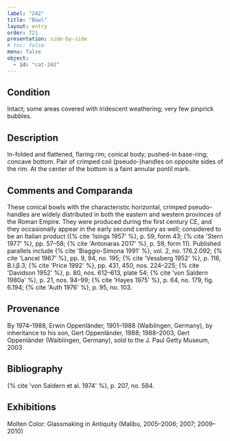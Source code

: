 ```yaml
---
label: "242"
title: "Bowl"
layout: entry
order: 721
presentation: side-by-side
# toc: false
menu: false
object:
  - id: "cat-242"
---
```


## Condition

Intact; some areas covered with iridescent weathering; very few pinprick bubbles.

## Description

In-folded and flattened, flaring rim; conical body; pushed-in base-ring; concave bottom. Pair of crimped coil (pseudo-)handles on opposite sides of the rim. At the center of the bottom is a faint annular pontil mark.

## Comments and Comparanda

These conical bowls with the characteristic horizontal, crimped pseudo-handles are widely distributed in both the eastern and western provinces of the Roman Empire. They were produced during the first century CE, and they occasionally appear in the early second century as well; considered to be an Italian product ({% cite 'Isings 1957' %}, p. 59, form 43; {% cite 'Stern 1977' %}, pp. 57–58; {% cite 'Antonaras 2017' %}, p. 59, form 11). Published parallels include {% cite 'Biaggio-Simona 1991' %}, vol. 2, no. 176.2.092; {% cite 'Lancel 1967' %}, pp. 9, 94, no. 195; {% cite 'Vessberg 1952' %}, p. 116, Β.Ι.β.3; {% cite 'Price 1992' %}, pp. 431, 450, nos. 224–225; {% cite 'Davidson 1952' %}, p. 80, nos. 612–613, plate 54; {% cite 'von Saldern 1980a' %}, p. 21, nos. 94–99; {% cite 'Hayes 1975' %}, p. 64, no. 179, fig. 6.194; {% cite 'Auth 1976' %}, p. 95, no. 103.

## Provenance

By 1974–1988, Erwin Oppenländer, 1901–1988 (Waiblingen, Germany), by inheritance to his son, Gert Oppenländer, 1988; 1988–2003, Gert Oppenländer (Waiblingen, Germany), sold to the J. Paul Getty Museum, 2003

## Bibliography

{% cite 'von Saldern et al. 1974' %}, p. 207, no. 584.

## Exhibitions

Molten Color: Glassmaking in Antiquity (Malibu, 2005–2006; 2007; 2009–2010)